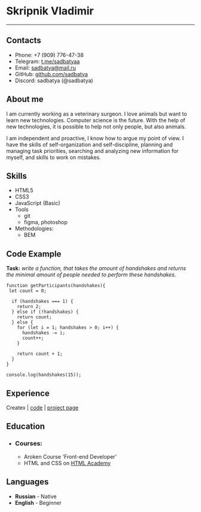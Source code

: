 # Skripnik Vladimir
--------------------

## __Contacts__

* Phone: +7 (909) 776-47-38
* Telegram: [t.me/sadbatyaa](https://t.me/sadbatyaa)
* Email: sadbatya@mail.ru
* GitHub: [github.com/sadbatya](http://github.com/sadbatya)
* Discord: sadbatya (@sadbatya)

## __About me__
I am currently working as a veterinary surgeon. I love animals but want to learn new technologies. Computer science is the future. With the help of new technologies, it is possible to help not only people, but also animals.

I am independent and proactive, I know how to argue my point of view.
I have the skills of self-organization and self-discipline, planning and managing task priorities, searching and analyzing new information for myself, and skills to work on mistakes.

## __Skills__

* HTML5
* CSS3
* JavaScript (Basic)
* Tools
  + git
  + figma, photoshop
* Methodologies:
  + BEM

## __Code Example__

**Task:** *write a function, that takes the amount of handshakes and returns the minimal amount of people needed to perform these handshakes.*

```
function getParticipants(handshakes){
 let count = 0;

  if (handshakes === 1) {
    return 2;
  } else if (!handshakes) {
    return count;
  } else {
    for (let i = 1; handshakes > 0; i++) {
      handshakes -= i;
      count++;
    }

    return count + 1;
  }
}

console.log(handshakes(15));
```
## __Experience__

Createx  | [code](https://github.com/SadBatya/Createx) | [project page](https://github.com/SadBatya/Createx)

## __Education__ 

* ### Courses:
  + Aroken Course 'Front-end Developer'
  + HTML and CSS on [HTML Academy](https://www.htmlacademy.ru)

## __Languages__

* **Russian** - Native
* **English** - Beginner


